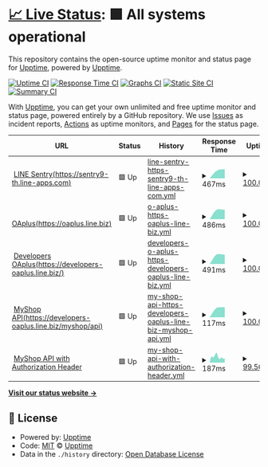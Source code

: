 # [📈 Live Status](https://upptime.github.io/upptime): <!--live status--> **🟩 All systems operational**

This repository contains the open-source uptime monitor and status page for [Upptime](https://upptime.js.org), powered by [Upptime](https://github.com/upptime/upptime).

[![Uptime CI](https://github.com/vichaos/upptime/workflows/Uptime%20CI/badge.svg)](https://github.com/vichaos/upptime/actions?query=workflow%3A%22Uptime+CI%22)
[![Response Time CI](https://github.com/vichaos/upptime/workflows/Response%20Time%20CI/badge.svg)](https://github.com/vichaos/upptime/actions?query=workflow%3A%22Response+Time+CI%22)
[![Graphs CI](https://github.com/vichaos/upptime/workflows/Graphs%20CI/badge.svg)](https://github.com/vichaos/upptime/actions?query=workflow%3A%22Graphs+CI%22)
[![Static Site CI](https://github.com/vichaos/upptime/workflows/Static%20Site%20CI/badge.svg)](https://github.com/vichaos/upptime/actions?query=workflow%3A%22Static+Site+CI%22)
[![Summary CI](https://github.com/vichaos/upptime/workflows/Summary%20CI/badge.svg)](https://github.com/vichaos/upptime/actions?query=workflow%3A%22Summary+CI%22)

With [Upptime](https://upptime.js.org), you can get your own unlimited and free uptime monitor and status page, powered entirely by a GitHub repository. We use [Issues](https://github.com/upptime/upptime/issues) as incident reports, [Actions](https://github.com/vichaos/upptime/actions) as uptime monitors, and [Pages](https://upptime.github.io/upptime) for the status page.

<!--start: status pages-->
<!-- This summary is generated by Upptime (https://github.com/upptime/upptime) -->
<!-- Do not edit this manually, your changes will be overwritten -->
<!-- prettier-ignore -->
| URL | Status | History | Response Time | Uptime |
| --- | ------ | ------- | ------------- | ------ |
| <img alt="" src="https://favicons.githubusercontent.com/sentry9-th.line-apps.com" height="13"> [LINE Sentry(https://sentry9-th.line-apps.com)](https://sentry9-th.line-apps.com/_health/) | 🟩 Up | [line-sentry-https-sentry9-th-line-apps-com.yml](https://github.com/vichaos/upptime/commits/HEAD/history/line-sentry-https-sentry9-th-line-apps-com.yml) | <details><summary><img alt="Response time graph" src="./graphs/line-sentry-https-sentry9-th-line-apps-com/response-time-week.png" height="20"> 467ms</summary><br><a href="https://vichaos.github.io/upptime/history/line-sentry-https-sentry9-th-line-apps-com"><img alt="Response time 467" src="https://img.shields.io/endpoint?url=https%3A%2F%2Fraw.githubusercontent.com%2Fvichaos%2Fupptime%2FHEAD%2Fapi%2Fline-sentry-https-sentry9-th-line-apps-com%2Fresponse-time.json"></a><br><a href="https://vichaos.github.io/upptime/history/line-sentry-https-sentry9-th-line-apps-com"><img alt="24-hour response time 467" src="https://img.shields.io/endpoint?url=https%3A%2F%2Fraw.githubusercontent.com%2Fvichaos%2Fupptime%2FHEAD%2Fapi%2Fline-sentry-https-sentry9-th-line-apps-com%2Fresponse-time-day.json"></a><br><a href="https://vichaos.github.io/upptime/history/line-sentry-https-sentry9-th-line-apps-com"><img alt="7-day response time 467" src="https://img.shields.io/endpoint?url=https%3A%2F%2Fraw.githubusercontent.com%2Fvichaos%2Fupptime%2FHEAD%2Fapi%2Fline-sentry-https-sentry9-th-line-apps-com%2Fresponse-time-week.json"></a><br><a href="https://vichaos.github.io/upptime/history/line-sentry-https-sentry9-th-line-apps-com"><img alt="30-day response time 467" src="https://img.shields.io/endpoint?url=https%3A%2F%2Fraw.githubusercontent.com%2Fvichaos%2Fupptime%2FHEAD%2Fapi%2Fline-sentry-https-sentry9-th-line-apps-com%2Fresponse-time-month.json"></a><br><a href="https://vichaos.github.io/upptime/history/line-sentry-https-sentry9-th-line-apps-com"><img alt="1-year response time 467" src="https://img.shields.io/endpoint?url=https%3A%2F%2Fraw.githubusercontent.com%2Fvichaos%2Fupptime%2FHEAD%2Fapi%2Fline-sentry-https-sentry9-th-line-apps-com%2Fresponse-time-year.json"></a></details> | <details><summary><a href="https://vichaos.github.io/upptime/history/line-sentry-https-sentry9-th-line-apps-com">100.00%</a></summary><a href="https://vichaos.github.io/upptime/history/line-sentry-https-sentry9-th-line-apps-com"><img alt="All-time uptime 100.00%" src="https://img.shields.io/endpoint?url=https%3A%2F%2Fraw.githubusercontent.com%2Fvichaos%2Fupptime%2FHEAD%2Fapi%2Fline-sentry-https-sentry9-th-line-apps-com%2Fuptime.json"></a><br><a href="https://vichaos.github.io/upptime/history/line-sentry-https-sentry9-th-line-apps-com"><img alt="24-hour uptime 100.00%" src="https://img.shields.io/endpoint?url=https%3A%2F%2Fraw.githubusercontent.com%2Fvichaos%2Fupptime%2FHEAD%2Fapi%2Fline-sentry-https-sentry9-th-line-apps-com%2Fuptime-day.json"></a><br><a href="https://vichaos.github.io/upptime/history/line-sentry-https-sentry9-th-line-apps-com"><img alt="7-day uptime 100.00%" src="https://img.shields.io/endpoint?url=https%3A%2F%2Fraw.githubusercontent.com%2Fvichaos%2Fupptime%2FHEAD%2Fapi%2Fline-sentry-https-sentry9-th-line-apps-com%2Fuptime-week.json"></a><br><a href="https://vichaos.github.io/upptime/history/line-sentry-https-sentry9-th-line-apps-com"><img alt="30-day uptime 100.00%" src="https://img.shields.io/endpoint?url=https%3A%2F%2Fraw.githubusercontent.com%2Fvichaos%2Fupptime%2FHEAD%2Fapi%2Fline-sentry-https-sentry9-th-line-apps-com%2Fuptime-month.json"></a><br><a href="https://vichaos.github.io/upptime/history/line-sentry-https-sentry9-th-line-apps-com"><img alt="1-year uptime 100.00%" src="https://img.shields.io/endpoint?url=https%3A%2F%2Fraw.githubusercontent.com%2Fvichaos%2Fupptime%2FHEAD%2Fapi%2Fline-sentry-https-sentry9-th-line-apps-com%2Fuptime-year.json"></a></details>
| <img alt="" src="https://favicons.githubusercontent.com/oaplus.line.biz" height="13"> [OAplus(https://oaplus.line.biz)](https://oaplus.line.biz/health) | 🟩 Up | [o-aplus-https-oaplus-line-biz.yml](https://github.com/vichaos/upptime/commits/HEAD/history/o-aplus-https-oaplus-line-biz.yml) | <details><summary><img alt="Response time graph" src="./graphs/o-aplus-https-oaplus-line-biz/response-time-week.png" height="20"> 486ms</summary><br><a href="https://vichaos.github.io/upptime/history/o-aplus-https-oaplus-line-biz"><img alt="Response time 486" src="https://img.shields.io/endpoint?url=https%3A%2F%2Fraw.githubusercontent.com%2Fvichaos%2Fupptime%2FHEAD%2Fapi%2Fo-aplus-https-oaplus-line-biz%2Fresponse-time.json"></a><br><a href="https://vichaos.github.io/upptime/history/o-aplus-https-oaplus-line-biz"><img alt="24-hour response time 486" src="https://img.shields.io/endpoint?url=https%3A%2F%2Fraw.githubusercontent.com%2Fvichaos%2Fupptime%2FHEAD%2Fapi%2Fo-aplus-https-oaplus-line-biz%2Fresponse-time-day.json"></a><br><a href="https://vichaos.github.io/upptime/history/o-aplus-https-oaplus-line-biz"><img alt="7-day response time 486" src="https://img.shields.io/endpoint?url=https%3A%2F%2Fraw.githubusercontent.com%2Fvichaos%2Fupptime%2FHEAD%2Fapi%2Fo-aplus-https-oaplus-line-biz%2Fresponse-time-week.json"></a><br><a href="https://vichaos.github.io/upptime/history/o-aplus-https-oaplus-line-biz"><img alt="30-day response time 486" src="https://img.shields.io/endpoint?url=https%3A%2F%2Fraw.githubusercontent.com%2Fvichaos%2Fupptime%2FHEAD%2Fapi%2Fo-aplus-https-oaplus-line-biz%2Fresponse-time-month.json"></a><br><a href="https://vichaos.github.io/upptime/history/o-aplus-https-oaplus-line-biz"><img alt="1-year response time 486" src="https://img.shields.io/endpoint?url=https%3A%2F%2Fraw.githubusercontent.com%2Fvichaos%2Fupptime%2FHEAD%2Fapi%2Fo-aplus-https-oaplus-line-biz%2Fresponse-time-year.json"></a></details> | <details><summary><a href="https://vichaos.github.io/upptime/history/o-aplus-https-oaplus-line-biz">100.00%</a></summary><a href="https://vichaos.github.io/upptime/history/o-aplus-https-oaplus-line-biz"><img alt="All-time uptime 100.00%" src="https://img.shields.io/endpoint?url=https%3A%2F%2Fraw.githubusercontent.com%2Fvichaos%2Fupptime%2FHEAD%2Fapi%2Fo-aplus-https-oaplus-line-biz%2Fuptime.json"></a><br><a href="https://vichaos.github.io/upptime/history/o-aplus-https-oaplus-line-biz"><img alt="24-hour uptime 100.00%" src="https://img.shields.io/endpoint?url=https%3A%2F%2Fraw.githubusercontent.com%2Fvichaos%2Fupptime%2FHEAD%2Fapi%2Fo-aplus-https-oaplus-line-biz%2Fuptime-day.json"></a><br><a href="https://vichaos.github.io/upptime/history/o-aplus-https-oaplus-line-biz"><img alt="7-day uptime 100.00%" src="https://img.shields.io/endpoint?url=https%3A%2F%2Fraw.githubusercontent.com%2Fvichaos%2Fupptime%2FHEAD%2Fapi%2Fo-aplus-https-oaplus-line-biz%2Fuptime-week.json"></a><br><a href="https://vichaos.github.io/upptime/history/o-aplus-https-oaplus-line-biz"><img alt="30-day uptime 100.00%" src="https://img.shields.io/endpoint?url=https%3A%2F%2Fraw.githubusercontent.com%2Fvichaos%2Fupptime%2FHEAD%2Fapi%2Fo-aplus-https-oaplus-line-biz%2Fuptime-month.json"></a><br><a href="https://vichaos.github.io/upptime/history/o-aplus-https-oaplus-line-biz"><img alt="1-year uptime 100.00%" src="https://img.shields.io/endpoint?url=https%3A%2F%2Fraw.githubusercontent.com%2Fvichaos%2Fupptime%2FHEAD%2Fapi%2Fo-aplus-https-oaplus-line-biz%2Fuptime-year.json"></a></details>
| <img alt="" src="https://favicons.githubusercontent.com/developers-oaplus.line.biz" height="13"> [Developers OAplus(https://developers-oaplus.line.biz/)](https://developers-oaplus.line.biz/) | 🟩 Up | [developers-o-aplus-https-developers-oaplus-line-biz.yml](https://github.com/vichaos/upptime/commits/HEAD/history/developers-o-aplus-https-developers-oaplus-line-biz.yml) | <details><summary><img alt="Response time graph" src="./graphs/developers-o-aplus-https-developers-oaplus-line-biz/response-time-week.png" height="20"> 491ms</summary><br><a href="https://vichaos.github.io/upptime/history/developers-o-aplus-https-developers-oaplus-line-biz"><img alt="Response time 491" src="https://img.shields.io/endpoint?url=https%3A%2F%2Fraw.githubusercontent.com%2Fvichaos%2Fupptime%2FHEAD%2Fapi%2Fdevelopers-o-aplus-https-developers-oaplus-line-biz%2Fresponse-time.json"></a><br><a href="https://vichaos.github.io/upptime/history/developers-o-aplus-https-developers-oaplus-line-biz"><img alt="24-hour response time 491" src="https://img.shields.io/endpoint?url=https%3A%2F%2Fraw.githubusercontent.com%2Fvichaos%2Fupptime%2FHEAD%2Fapi%2Fdevelopers-o-aplus-https-developers-oaplus-line-biz%2Fresponse-time-day.json"></a><br><a href="https://vichaos.github.io/upptime/history/developers-o-aplus-https-developers-oaplus-line-biz"><img alt="7-day response time 491" src="https://img.shields.io/endpoint?url=https%3A%2F%2Fraw.githubusercontent.com%2Fvichaos%2Fupptime%2FHEAD%2Fapi%2Fdevelopers-o-aplus-https-developers-oaplus-line-biz%2Fresponse-time-week.json"></a><br><a href="https://vichaos.github.io/upptime/history/developers-o-aplus-https-developers-oaplus-line-biz"><img alt="30-day response time 491" src="https://img.shields.io/endpoint?url=https%3A%2F%2Fraw.githubusercontent.com%2Fvichaos%2Fupptime%2FHEAD%2Fapi%2Fdevelopers-o-aplus-https-developers-oaplus-line-biz%2Fresponse-time-month.json"></a><br><a href="https://vichaos.github.io/upptime/history/developers-o-aplus-https-developers-oaplus-line-biz"><img alt="1-year response time 491" src="https://img.shields.io/endpoint?url=https%3A%2F%2Fraw.githubusercontent.com%2Fvichaos%2Fupptime%2FHEAD%2Fapi%2Fdevelopers-o-aplus-https-developers-oaplus-line-biz%2Fresponse-time-year.json"></a></details> | <details><summary><a href="https://vichaos.github.io/upptime/history/developers-o-aplus-https-developers-oaplus-line-biz">100.00%</a></summary><a href="https://vichaos.github.io/upptime/history/developers-o-aplus-https-developers-oaplus-line-biz"><img alt="All-time uptime 100.00%" src="https://img.shields.io/endpoint?url=https%3A%2F%2Fraw.githubusercontent.com%2Fvichaos%2Fupptime%2FHEAD%2Fapi%2Fdevelopers-o-aplus-https-developers-oaplus-line-biz%2Fuptime.json"></a><br><a href="https://vichaos.github.io/upptime/history/developers-o-aplus-https-developers-oaplus-line-biz"><img alt="24-hour uptime 100.00%" src="https://img.shields.io/endpoint?url=https%3A%2F%2Fraw.githubusercontent.com%2Fvichaos%2Fupptime%2FHEAD%2Fapi%2Fdevelopers-o-aplus-https-developers-oaplus-line-biz%2Fuptime-day.json"></a><br><a href="https://vichaos.github.io/upptime/history/developers-o-aplus-https-developers-oaplus-line-biz"><img alt="7-day uptime 100.00%" src="https://img.shields.io/endpoint?url=https%3A%2F%2Fraw.githubusercontent.com%2Fvichaos%2Fupptime%2FHEAD%2Fapi%2Fdevelopers-o-aplus-https-developers-oaplus-line-biz%2Fuptime-week.json"></a><br><a href="https://vichaos.github.io/upptime/history/developers-o-aplus-https-developers-oaplus-line-biz"><img alt="30-day uptime 100.00%" src="https://img.shields.io/endpoint?url=https%3A%2F%2Fraw.githubusercontent.com%2Fvichaos%2Fupptime%2FHEAD%2Fapi%2Fdevelopers-o-aplus-https-developers-oaplus-line-biz%2Fuptime-month.json"></a><br><a href="https://vichaos.github.io/upptime/history/developers-o-aplus-https-developers-oaplus-line-biz"><img alt="1-year uptime 100.00%" src="https://img.shields.io/endpoint?url=https%3A%2F%2Fraw.githubusercontent.com%2Fvichaos%2Fupptime%2FHEAD%2Fapi%2Fdevelopers-o-aplus-https-developers-oaplus-line-biz%2Fuptime-year.json"></a></details>
| <img alt="" src="https://favicons.githubusercontent.com/developers-oaplus.line.biz" height="13"> [MyShop API(https://developers-oaplus.line.biz/myshop/api)](https://developers-oaplus.line.biz/myshop/api/health) | 🟩 Up | [my-shop-api-https-developers-oaplus-line-biz-myshop-api.yml](https://github.com/vichaos/upptime/commits/HEAD/history/my-shop-api-https-developers-oaplus-line-biz-myshop-api.yml) | <details><summary><img alt="Response time graph" src="./graphs/my-shop-api-https-developers-oaplus-line-biz-myshop-api/response-time-week.png" height="20"> 117ms</summary><br><a href="https://vichaos.github.io/upptime/history/my-shop-api-https-developers-oaplus-line-biz-myshop-api"><img alt="Response time 117" src="https://img.shields.io/endpoint?url=https%3A%2F%2Fraw.githubusercontent.com%2Fvichaos%2Fupptime%2FHEAD%2Fapi%2Fmy-shop-api-https-developers-oaplus-line-biz-myshop-api%2Fresponse-time.json"></a><br><a href="https://vichaos.github.io/upptime/history/my-shop-api-https-developers-oaplus-line-biz-myshop-api"><img alt="24-hour response time 117" src="https://img.shields.io/endpoint?url=https%3A%2F%2Fraw.githubusercontent.com%2Fvichaos%2Fupptime%2FHEAD%2Fapi%2Fmy-shop-api-https-developers-oaplus-line-biz-myshop-api%2Fresponse-time-day.json"></a><br><a href="https://vichaos.github.io/upptime/history/my-shop-api-https-developers-oaplus-line-biz-myshop-api"><img alt="7-day response time 117" src="https://img.shields.io/endpoint?url=https%3A%2F%2Fraw.githubusercontent.com%2Fvichaos%2Fupptime%2FHEAD%2Fapi%2Fmy-shop-api-https-developers-oaplus-line-biz-myshop-api%2Fresponse-time-week.json"></a><br><a href="https://vichaos.github.io/upptime/history/my-shop-api-https-developers-oaplus-line-biz-myshop-api"><img alt="30-day response time 117" src="https://img.shields.io/endpoint?url=https%3A%2F%2Fraw.githubusercontent.com%2Fvichaos%2Fupptime%2FHEAD%2Fapi%2Fmy-shop-api-https-developers-oaplus-line-biz-myshop-api%2Fresponse-time-month.json"></a><br><a href="https://vichaos.github.io/upptime/history/my-shop-api-https-developers-oaplus-line-biz-myshop-api"><img alt="1-year response time 117" src="https://img.shields.io/endpoint?url=https%3A%2F%2Fraw.githubusercontent.com%2Fvichaos%2Fupptime%2FHEAD%2Fapi%2Fmy-shop-api-https-developers-oaplus-line-biz-myshop-api%2Fresponse-time-year.json"></a></details> | <details><summary><a href="https://vichaos.github.io/upptime/history/my-shop-api-https-developers-oaplus-line-biz-myshop-api">100.00%</a></summary><a href="https://vichaos.github.io/upptime/history/my-shop-api-https-developers-oaplus-line-biz-myshop-api"><img alt="All-time uptime 100.00%" src="https://img.shields.io/endpoint?url=https%3A%2F%2Fraw.githubusercontent.com%2Fvichaos%2Fupptime%2FHEAD%2Fapi%2Fmy-shop-api-https-developers-oaplus-line-biz-myshop-api%2Fuptime.json"></a><br><a href="https://vichaos.github.io/upptime/history/my-shop-api-https-developers-oaplus-line-biz-myshop-api"><img alt="24-hour uptime 100.00%" src="https://img.shields.io/endpoint?url=https%3A%2F%2Fraw.githubusercontent.com%2Fvichaos%2Fupptime%2FHEAD%2Fapi%2Fmy-shop-api-https-developers-oaplus-line-biz-myshop-api%2Fuptime-day.json"></a><br><a href="https://vichaos.github.io/upptime/history/my-shop-api-https-developers-oaplus-line-biz-myshop-api"><img alt="7-day uptime 100.00%" src="https://img.shields.io/endpoint?url=https%3A%2F%2Fraw.githubusercontent.com%2Fvichaos%2Fupptime%2FHEAD%2Fapi%2Fmy-shop-api-https-developers-oaplus-line-biz-myshop-api%2Fuptime-week.json"></a><br><a href="https://vichaos.github.io/upptime/history/my-shop-api-https-developers-oaplus-line-biz-myshop-api"><img alt="30-day uptime 100.00%" src="https://img.shields.io/endpoint?url=https%3A%2F%2Fraw.githubusercontent.com%2Fvichaos%2Fupptime%2FHEAD%2Fapi%2Fmy-shop-api-https-developers-oaplus-line-biz-myshop-api%2Fuptime-month.json"></a><br><a href="https://vichaos.github.io/upptime/history/my-shop-api-https-developers-oaplus-line-biz-myshop-api"><img alt="1-year uptime 100.00%" src="https://img.shields.io/endpoint?url=https%3A%2F%2Fraw.githubusercontent.com%2Fvichaos%2Fupptime%2FHEAD%2Fapi%2Fmy-shop-api-https-developers-oaplus-line-biz-myshop-api%2Fuptime-year.json"></a></details>
| <img alt="" src="https://favicons.githubusercontent.com/developers-oaplus.line.biz" height="13"> [MyShop API with Authorization Header](https://developers-oaplus.line.biz/myshop/api/health) | 🟩 Up | [my-shop-api-with-authorization-header.yml](https://github.com/vichaos/upptime/commits/HEAD/history/my-shop-api-with-authorization-header.yml) | <details><summary><img alt="Response time graph" src="./graphs/my-shop-api-with-authorization-header/response-time-week.png" height="20"> 187ms</summary><br><a href="https://vichaos.github.io/upptime/history/my-shop-api-with-authorization-header"><img alt="Response time 189" src="https://img.shields.io/endpoint?url=https%3A%2F%2Fraw.githubusercontent.com%2Fvichaos%2Fupptime%2FHEAD%2Fapi%2Fmy-shop-api-with-authorization-header%2Fresponse-time.json"></a><br><a href="https://vichaos.github.io/upptime/history/my-shop-api-with-authorization-header"><img alt="24-hour response time 137" src="https://img.shields.io/endpoint?url=https%3A%2F%2Fraw.githubusercontent.com%2Fvichaos%2Fupptime%2FHEAD%2Fapi%2Fmy-shop-api-with-authorization-header%2Fresponse-time-day.json"></a><br><a href="https://vichaos.github.io/upptime/history/my-shop-api-with-authorization-header"><img alt="7-day response time 187" src="https://img.shields.io/endpoint?url=https%3A%2F%2Fraw.githubusercontent.com%2Fvichaos%2Fupptime%2FHEAD%2Fapi%2Fmy-shop-api-with-authorization-header%2Fresponse-time-week.json"></a><br><a href="https://vichaos.github.io/upptime/history/my-shop-api-with-authorization-header"><img alt="30-day response time 189" src="https://img.shields.io/endpoint?url=https%3A%2F%2Fraw.githubusercontent.com%2Fvichaos%2Fupptime%2FHEAD%2Fapi%2Fmy-shop-api-with-authorization-header%2Fresponse-time-month.json"></a><br><a href="https://vichaos.github.io/upptime/history/my-shop-api-with-authorization-header"><img alt="1-year response time 189" src="https://img.shields.io/endpoint?url=https%3A%2F%2Fraw.githubusercontent.com%2Fvichaos%2Fupptime%2FHEAD%2Fapi%2Fmy-shop-api-with-authorization-header%2Fresponse-time-year.json"></a></details> | <details><summary><a href="https://vichaos.github.io/upptime/history/my-shop-api-with-authorization-header">99.56%</a></summary><a href="https://vichaos.github.io/upptime/history/my-shop-api-with-authorization-header"><img alt="All-time uptime 99.71%" src="https://img.shields.io/endpoint?url=https%3A%2F%2Fraw.githubusercontent.com%2Fvichaos%2Fupptime%2FHEAD%2Fapi%2Fmy-shop-api-with-authorization-header%2Fuptime.json"></a><br><a href="https://vichaos.github.io/upptime/history/my-shop-api-with-authorization-header"><img alt="24-hour uptime 100.00%" src="https://img.shields.io/endpoint?url=https%3A%2F%2Fraw.githubusercontent.com%2Fvichaos%2Fupptime%2FHEAD%2Fapi%2Fmy-shop-api-with-authorization-header%2Fuptime-day.json"></a><br><a href="https://vichaos.github.io/upptime/history/my-shop-api-with-authorization-header"><img alt="7-day uptime 99.56%" src="https://img.shields.io/endpoint?url=https%3A%2F%2Fraw.githubusercontent.com%2Fvichaos%2Fupptime%2FHEAD%2Fapi%2Fmy-shop-api-with-authorization-header%2Fuptime-week.json"></a><br><a href="https://vichaos.github.io/upptime/history/my-shop-api-with-authorization-header"><img alt="30-day uptime 99.71%" src="https://img.shields.io/endpoint?url=https%3A%2F%2Fraw.githubusercontent.com%2Fvichaos%2Fupptime%2FHEAD%2Fapi%2Fmy-shop-api-with-authorization-header%2Fuptime-month.json"></a><br><a href="https://vichaos.github.io/upptime/history/my-shop-api-with-authorization-header"><img alt="1-year uptime 99.71%" src="https://img.shields.io/endpoint?url=https%3A%2F%2Fraw.githubusercontent.com%2Fvichaos%2Fupptime%2FHEAD%2Fapi%2Fmy-shop-api-with-authorization-header%2Fuptime-year.json"></a></details>

<!--end: status pages-->

[**Visit our status website →**](https://vichaos.github.io/upptime)

## 📄 License

- Powered by: [Upptime](https://github.com/upptime/upptime)
- Code: [MIT](./LICENSE) © [Upptime](https://upptime.js.org)
- Data in the `./history` directory: [Open Database License](https://opendatacommons.org/licenses/odbl/1-0/)
